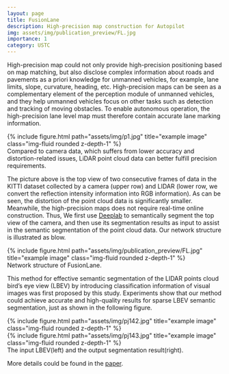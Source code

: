 ```yaml
---
layout: page
title: FusionLane
description: High-precision map construction for Autopilot
img: assets/img/publication_preview/FL.jpg
importance: 1
category: USTC
---
```


High-precision map could not only provide high-precision positioning based on map matching, but also disclose complex information about roads and pavements as a priori knowledge for unmanned vehicles, for example, lane limits, slope, curvature, heading, etc. High-precision maps can be seen as a complementary element of the perception module of unmanned vehicles, and they help unmanned vehicles focus on other tasks such as detection and tracking of moving obstacles. To enable autonomous operation, the high-precision lane level map must therefore contain accurate lane marking information.


<div class="row justify-content-sm-center">
    <div class="col-8">
        {% include figure.html path="assets/img/p1.jpg" title="example image" class="img-fluid rounded z-depth-1" %}
    </div>
</div>
<div class="caption">
    Compared to camera data, which suffers from lower accuracy and distortion-related issues, LiDAR point cloud data can better fulfill precision requirements.
</div>

The picture above is the top view of two consecutive frames of data in the KITTI dataset collected by a camera (upper row) and LIDAR (lower row, we convert the reflection intensity information into RGB information). As can be seen, the distortion of the point cloud data is significantly smaller. Meanwhile, the  high-precision maps does not require real-time online construction. Thus, We first use [Deeplab](https://arxiv.org/abs/1706.05587v3) to semantically segment the top view of the camera, and then use its segmentation results as input to assist in the semantic segmentation of the point cloud data. Our network structure is illustrated as blow.


<div class="row">
    <div class="col-sm mt-3 mt-md-0">
        {% include figure.html path="assets/img/publication_preview/FL.jpg" title="example image" class="img-fluid rounded z-depth-1" %}
    </div>
</div>
<div class="caption">
    Network structure of FusionLane.
</div>

This method for effective semantic segmentation of the LIDAR points cloud bird’s eye view (LBEV) by introducing classification information of visual images was first proposed by this study. Experiments show that our method could achieve accurate and  high-quality results for sparse LBEV semantic segmentation, just as shown in the following figure.  

<div class="row">
    <div class="col-sm mt-3 mt-md-0">
        {% include figure.html path="assets/img/pj142.jpg" title="example image" class="img-fluid rounded z-depth-1" %}
    </div>
    <div class="col-sm mt-3 mt-md-0">
        {% include figure.html path="assets/img/pj143.jpg" title="example image" class="img-fluid rounded z-depth-1" %}
    </div>
</div>
<div class="caption">
    The input LBEV(left) and the output segmentation result(right).
</div>

More details could be found in the [paper](/publications/).

